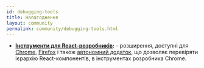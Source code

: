 ```yaml
---
id: debugging-tools
title: Налагодження
layout: community
permalink: community/debugging-tools.html
---
```


  * **[Інструменти для React-розробників](https://github.com/facebook/react-devtools):** - розширення, доступні для [Chrome](https://chrome.google.com/webstore/detail/react-developer-tools/fmkadmapgofadopljbjfkapdkoienihi), [Firefox](https://addons.mozilla.org/firefox/addon/react-devtools/) і також [автономний додаток](https://github.com/facebook/react-devtools/tree/master/packages/react-devtools), що дозволяє перевіряти ієрархію React-компонентів, в інструментах розробника Chrome.
